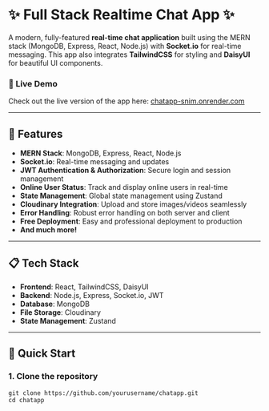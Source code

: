 # ✨ Full Stack Realtime Chat App ✨

A modern, fully-featured **real-time chat application** built using the MERN stack (MongoDB, Express, React, Node.js) with **Socket.io** for real-time messaging. This app also integrates **TailwindCSS** for styling and **DaisyUI** for beautiful UI components.

### 🚀 Live Demo

Check out the live version of the app here: [chatapp-snim.onrender.com](https://chatapp-snim.onrender.com/)

---

## 🌟 Features

- **MERN Stack**: MongoDB, Express, React, Node.js
- **Socket.io**: Real-time messaging and updates
- **JWT Authentication & Authorization**: Secure login and session management
- **Online User Status**: Track and display online users in real-time
- **State Management**: Global state management using Zustand
- **Cloudinary Integration**: Upload and store images/videos seamlessly
- **Error Handling**: Robust error handling on both server and client
- **Free Deployment**: Easy and professional deployment to production
- **And much more!**

---

## 📋 Tech Stack

- **Frontend**: React, TailwindCSS, DaisyUI
- **Backend**: Node.js, Express, Socket.io, JWT
- **Database**: MongoDB
- **File Storage**: Cloudinary
- **State Management**: Zustand

---

## 🚀 Quick Start

### 1. Clone the repository

```shell
git clone https://github.com/yourusername/chatapp.git
cd chatapp
